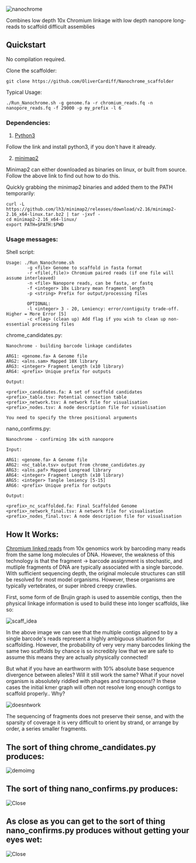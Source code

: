 ![nanochrome](https://github.com/OliverCardiff/Nanochrome_scaffolder/blob/master/media/nanochrome2.svg)

Combines low depth 10x Chromium linkage with low depth nanopore long-reads to scaffold difficult assemblies

## Quickstart

No compilation required.

Clone the scaffolder:
```
git clone https://github.com/OliverCardiff/Nanochrome_scaffolder
```

Typical Usage:
```
./Run_Nanochrome.sh -g genome.fa -r chromium_reads.fq -n nanopore_reads.fq -f 29000 -p my_prefix -l 6
```

### Dependencies:


1. [Python3](https://realpython.com/installing-python/#ubuntu)

Follow the link and install python3, if you don't have it already.

2. [minimap2](https://github.com/lh3/minimap2)

Minimap2 can either downloaded as binaries on linux, or built from source. Follow the above link to find out how to do this.

Quickly grabbing the minimap2 binaries and added them to the PATH temporarily:
```
curl -L https://github.com/lh3/minimap2/releases/download/v2.16/minimap2-2.16_x64-linux.tar.bz2 | tar -jxvf -
cd minimap2-2.16_x64-linux/
export PATH=$PATH:$PWD
```

### Usage messages:

Shell script:
```
Usage: ./Run_Nanochrome.sh
        -g <file> Genome to scaffold in fasta format
        -r <file(,file)> Chromium paired reads (if one file will assume interleaved)
        -n <file> Nanopore reads, can be fasta, or fastq
        -f <integer> 10x Library mean fragment length
        -p <string> Prefix for output/processing files

        OPTIONAL:
        -l <integer> 3 - 20, Leniency: error/contiguity trade-off. Higher = More Error [5]
        -c <flag> (clean up) Add flag if you wish to clean up non-essential processing files
```

chrome_candidates.py:
```
Nanochrome - building barcode linkage candidates

ARG1: <genome.fa> A Genome file
ARG2: <alns.sam> Mapped 10X library
ARG3: <integer> Fragment Length (x10 library)
ARG4: <prefix> Unique prefix for outputs

Output:

<prefix>_candidates.fa: A set of scaffold candidates
<prefix>_table.tsv: Potential connection table
<prefix>_network.tsv: A network file for visualisation
<prefix>_nodes.tsv: A node description file for visualisation

You need to specify the three positional arguments
```

nano_confirms.py:
```
Nanochrome - confirming 10x with nanopore

Input:

ARG1: <genome.fa> A Genome file
ARG2: <nc_table.tsv> output from chrome_candidates.py
ARG3: <alns.paf> Mapped Longread library
ARG4: <integer> Fragment Length (x10 library)
ARG5: <integer> Tangle leniency [5-15]
ARG6: <prefix> Unique prefix for outputs

Output:

<prefix>_nc_scaffolded.fa: Final Scaffolded Genome
<prefix>_network_final.tsv: A network file for visualisation
<prefix>_nodes_final.tsv: A node description file for visualisation
```

## How It Works:

[Chromium linked reads](https://www.10xgenomics.com/technology/) from 10x genomics work by barcoding many reads from the same long molecules of DNA. However, the weakness of this technology is that the fragment -> barcode assignment is stochastic, and mutliple fragments of DNA are typically associated with a single barcode. With sufficient sequencing depth, the original molecule structures can still be resolved for most model organisms. However, these organisms are typically vertebrates, or super inbred creepy crawlies.

First, some form of de Brujin graph is used to assemble contigs, then the physical linkage information is used to build these into longer scaffolds, like so:

![scaff_idea](https://github.com/OliverCardiff/Nanochrome_scaffolder/blob/master/media/flow_chart.svg)

In the above image we can see that the multiple contigs aligned to by a single barcode's reads represent a highly ambiguous situation for scaffolding. However, the probability of very very many barcodes linking the same two scaffolds by chance is so incredibly low that we are safe to assume this means they are actually physically connected!


But what if you have an earthworm with 10% absolute base sequence divergence between alleles? Will it still work the same? What if your novel organism is absolutely riddled with phages and transposons!? In these cases the initial kmer graph will often not resolve long enough contigs to scaffold properly.. Why?

![doesntwork](https://github.com/OliverCardiff/Nanochrome_scaffolder/blob/master/media/can_scaff.svg)

The sequencing of fragments does not preserve their sense, and with the sparsity of coverage it is very difficult to orient by strand, or arrange by order, a series smaller fragments.

## The sort of thing chrome_candidates.py produces:
![demoimg](https://github.com/OliverCardiff/Nanochrome_scaffolder/blob/master/media/feature_img.png)
## The sort of thing nano_confirms.py produces:
![Close](https://github.com/OliverCardiff/Nanochrome_scaffolder/blob/master/media/test_zoomout.png)
## As close as you can get to the sort of thing nano_confirms.py produces without getting your eyes wet:
![Close](https://github.com/OliverCardiff/Nanochrome_scaffolder/blob/master/media/net_closeup.png)
